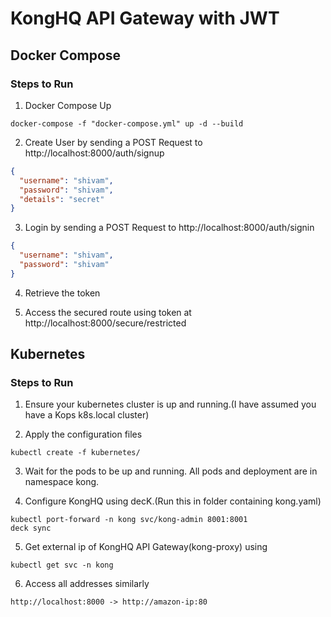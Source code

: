 # KongHQ API Gateway with JWT

## Docker Compose

### Steps to Run

1. Docker Compose Up

```
docker-compose -f "docker-compose.yml" up -d --build
```

2. Create User by sending a POST Request to http://localhost:8000/auth/signup

```json
{
  "username": "shivam",
  "password": "shivam",
  "details": "secret"
}
```

3. Login by sending a POST Request to http://localhost:8000/auth/signin

```json
{
  "username": "shivam",
  "password": "shivam"
}
```

4. Retrieve the token

5. Access the secured route using token at http://localhost:8000/secure/restricted

## Kubernetes

### Steps to Run

1. Ensure your kubernetes cluster is up and running.(I have assumed you have a Kops k8s.local cluster)

2. Apply the configuration files

```
kubectl create -f kubernetes/
```

3. Wait for the pods to be up and running. All pods and deployment are in namespace kong.

4. Configure KongHQ using decK.(Run this in folder containing kong.yaml)

```
kubectl port-forward -n kong svc/kong-admin 8001:8001
deck sync
```

5. Get external ip of KongHQ API Gateway(kong-proxy) using

```
kubectl get svc -n kong
```

6. Access all addresses similarly

```
http://localhost:8000 -> http://amazon-ip:80
```
